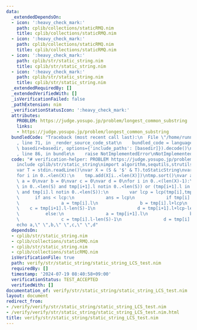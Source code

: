 ```yaml
---
data:
  _extendedDependsOn:
  - icon: ':heavy_check_mark:'
    path: cplib/collections/staticRMQ.nim
    title: cplib/collections/staticRMQ.nim
  - icon: ':heavy_check_mark:'
    path: cplib/collections/staticRMQ.nim
    title: cplib/collections/staticRMQ.nim
  - icon: ':heavy_check_mark:'
    path: cplib/str/static_string.nim
    title: cplib/str/static_string.nim
  - icon: ':heavy_check_mark:'
    path: cplib/str/static_string.nim
    title: cplib/str/static_string.nim
  _extendedRequiredBy: []
  _extendedVerifiedWith: []
  _isVerificationFailed: false
  _pathExtension: nim
  _verificationStatusIcon: ':heavy_check_mark:'
  attributes:
    PROBLEM: https://judge.yosupo.jp/problem/longest_common_substring
    links:
    - https://judge.yosupo.jp/problem/longest_common_substring
  bundledCode: "Traceback (most recent call last):\n  File \"/home/runner/.local/lib/python3.10/site-packages/onlinejudge_verify/documentation/build.py\"\
    , line 71, in _render_source_code_stat\n    bundled_code = language.bundle(stat.path,\
    \ basedir=basedir, options={'include_paths': [basedir]}).decode()\n  File \"/home/runner/.local/lib/python3.10/site-packages/onlinejudge_verify/languages/nim.py\"\
    , line 86, in bundle\n    raise NotImplementedError\nNotImplementedError\n"
  code: "# verification-helper: PROBLEM https://judge.yosupo.jp/problem/longest_common_substring\n\
    include cplib/str/static_string\nimport algorithm,sequtils,strutils\nvar S = stdin.readLine()\n\
    var T = stdin.readLine()\nvar X = (S & '$' & T).toStaticString\nvar tmp : seq[StaticString]\n\
    for i in 0..<len(X):\n    tmp.add(X[i..<len(X)])\ntmp.sort()\nvar ans = 0\nvar\
    \ a = 0\nvar b = 0\nvar c = 0\nvar d = 0\nfor i in 0..<(len(X)-1):\n    if (tmp[i].l\
    \ in 0..<len(S) and tmp[i+1].l notin 0..<len(S)) or (tmp[i+1].l in 0..<len(S)\
    \ and tmp[i].l notin 0..<len(S)):\n        var lcp = lcp(tmp[i],tmp[i+1])\n  \
    \      if ans < lcp:\n            ans = lcp\n            if tmp[i].l in 0..<len(S):\n\
    \                a = tmp[i].l\n                b = tmp[i].l+lcp\n            \
    \    c = tmp[i+1].l-len(S)-1\n                d = tmp[i+1].l+lcp-len(S)-1\n  \
    \          else:\n                a = tmp[i+1].l\n                b = tmp[i+1].l+lcp\n\
    \                c = tmp[i].l-len(S)-1\n                d = tmp[i].l+lcp-len(S)-1\n\
    echo a,\" \",b,\" \",c,\" \",d"
  dependsOn:
  - cplib/str/static_string.nim
  - cplib/collections/staticRMQ.nim
  - cplib/str/static_string.nim
  - cplib/collections/staticRMQ.nim
  isVerificationFile: true
  path: verify/str/static_string/static_string_LCS_test.nim
  requiredBy: []
  timestamp: '2024-07-19 08:40:58+09:00'
  verificationStatus: TEST_ACCEPTED
  verifiedWith: []
documentation_of: verify/str/static_string/static_string_LCS_test.nim
layout: document
redirect_from:
- /verify/verify/str/static_string/static_string_LCS_test.nim
- /verify/verify/str/static_string/static_string_LCS_test.nim.html
title: verify/str/static_string/static_string_LCS_test.nim
---
```

